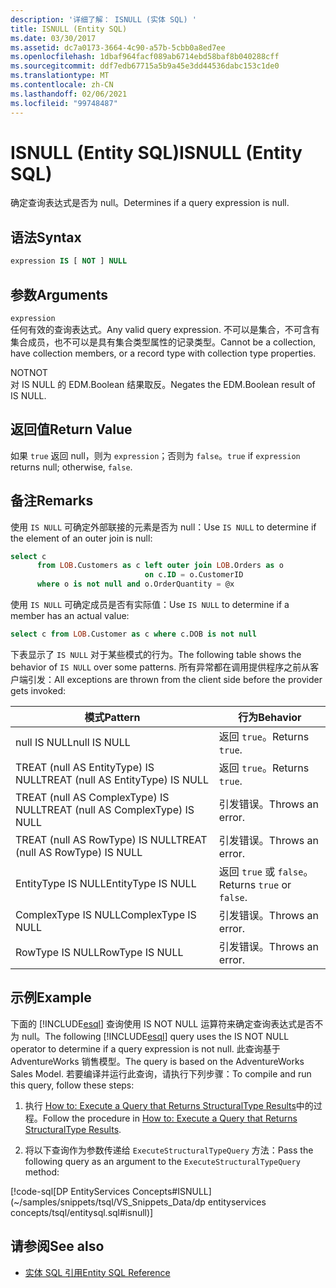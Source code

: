 ```yaml
---
description: '详细了解： ISNULL (实体 SQL) '
title: ISNULL (Entity SQL)
ms.date: 03/30/2017
ms.assetid: dc7a0173-3664-4c90-a57b-5cbb0a8ed7ee
ms.openlocfilehash: 1dbaf964facf089ab6714ebd58baf8b040288cff
ms.sourcegitcommit: ddf7edb67715a5b9a45e3dd44536dabc153c1de0
ms.translationtype: MT
ms.contentlocale: zh-CN
ms.lasthandoff: 02/06/2021
ms.locfileid: "99748487"
---
```

# <a name="isnull-entity-sql"></a><span data-ttu-id="77daf-103">ISNULL (Entity SQL)</span><span class="sxs-lookup"><span data-stu-id="77daf-103">ISNULL (Entity SQL)</span></span>

<span data-ttu-id="77daf-104">确定查询表达式是否为 null。</span><span class="sxs-lookup"><span data-stu-id="77daf-104">Determines if a query expression is null.</span></span>  
  
## <a name="syntax"></a><span data-ttu-id="77daf-105">语法</span><span class="sxs-lookup"><span data-stu-id="77daf-105">Syntax</span></span>  
  
```sql  
expression IS [ NOT ] NULL  
```  
  
## <a name="arguments"></a><span data-ttu-id="77daf-106">参数</span><span class="sxs-lookup"><span data-stu-id="77daf-106">Arguments</span></span>  

 `expression`  
 <span data-ttu-id="77daf-107">任何有效的查询表达式。</span><span class="sxs-lookup"><span data-stu-id="77daf-107">Any valid query expression.</span></span> <span data-ttu-id="77daf-108">不可以是集合，不可含有集合成员，也不可以是具有集合类型属性的记录类型。</span><span class="sxs-lookup"><span data-stu-id="77daf-108">Cannot be a collection, have collection members, or a record type with collection type properties.</span></span>  
  
 <span data-ttu-id="77daf-109">NOT</span><span class="sxs-lookup"><span data-stu-id="77daf-109">NOT</span></span>  
 <span data-ttu-id="77daf-110">对 IS NULL 的 EDM.Boolean 结果取反。</span><span class="sxs-lookup"><span data-stu-id="77daf-110">Negates the EDM.Boolean result of IS NULL.</span></span>  
  
## <a name="return-value"></a><span data-ttu-id="77daf-111">返回值</span><span class="sxs-lookup"><span data-stu-id="77daf-111">Return Value</span></span>  

 <span data-ttu-id="77daf-112">如果 `true` 返回 null，则为 `expression`；否则为 `false`。</span><span class="sxs-lookup"><span data-stu-id="77daf-112">`true` if `expression` returns null; otherwise, `false`.</span></span>  
  
## <a name="remarks"></a><span data-ttu-id="77daf-113">备注</span><span class="sxs-lookup"><span data-stu-id="77daf-113">Remarks</span></span>  

 <span data-ttu-id="77daf-114">使用 `IS NULL` 可确定外部联接的元素是否为 null：</span><span class="sxs-lookup"><span data-stu-id="77daf-114">Use `IS NULL` to determine if the element of an outer join is null:</span></span>  
  
```sql  
select c
      from LOB.Customers as c left outer join LOB.Orders as o
                              on c.ID = o.CustomerID
      where o is not null and o.OrderQuantity = @x  
```  
  
 <span data-ttu-id="77daf-115">使用 `IS NULL` 可确定成员是否有实际值：</span><span class="sxs-lookup"><span data-stu-id="77daf-115">Use `IS NULL` to determine if a member has an actual value:</span></span>  
  
```sql  
select c from LOB.Customer as c where c.DOB is not null  
```  
  
 <span data-ttu-id="77daf-116">下表显示了 `IS NULL` 对于某些模式的行为。</span><span class="sxs-lookup"><span data-stu-id="77daf-116">The following table shows the behavior of `IS NULL` over some patterns.</span></span> <span data-ttu-id="77daf-117">所有异常都在调用提供程序之前从客户端引发：</span><span class="sxs-lookup"><span data-stu-id="77daf-117">All exceptions are thrown from the client side before the provider gets invoked:</span></span>  
  
|<span data-ttu-id="77daf-118">模式</span><span class="sxs-lookup"><span data-stu-id="77daf-118">Pattern</span></span>|<span data-ttu-id="77daf-119">行为</span><span class="sxs-lookup"><span data-stu-id="77daf-119">Behavior</span></span>|  
|-------------|--------------|  
|<span data-ttu-id="77daf-120">null IS NULL</span><span class="sxs-lookup"><span data-stu-id="77daf-120">null IS NULL</span></span>|<span data-ttu-id="77daf-121">返回 `true`。</span><span class="sxs-lookup"><span data-stu-id="77daf-121">Returns `true`.</span></span>|  
|<span data-ttu-id="77daf-122">TREAT (null AS EntityType) IS NULL</span><span class="sxs-lookup"><span data-stu-id="77daf-122">TREAT (null AS EntityType) IS NULL</span></span>|<span data-ttu-id="77daf-123">返回 `true`。</span><span class="sxs-lookup"><span data-stu-id="77daf-123">Returns `true`.</span></span>|  
|<span data-ttu-id="77daf-124">TREAT (null AS ComplexType) IS NULL</span><span class="sxs-lookup"><span data-stu-id="77daf-124">TREAT (null AS ComplexType) IS NULL</span></span>|<span data-ttu-id="77daf-125">引发错误。</span><span class="sxs-lookup"><span data-stu-id="77daf-125">Throws an error.</span></span>|  
|<span data-ttu-id="77daf-126">TREAT (null AS RowType) IS NULL</span><span class="sxs-lookup"><span data-stu-id="77daf-126">TREAT (null AS RowType) IS NULL</span></span>|<span data-ttu-id="77daf-127">引发错误。</span><span class="sxs-lookup"><span data-stu-id="77daf-127">Throws an error.</span></span>|  
|<span data-ttu-id="77daf-128">EntityType IS NULL</span><span class="sxs-lookup"><span data-stu-id="77daf-128">EntityType IS NULL</span></span>|<span data-ttu-id="77daf-129">返回 `true` 或 `false`。</span><span class="sxs-lookup"><span data-stu-id="77daf-129">Returns `true` or `false`.</span></span>|  
|<span data-ttu-id="77daf-130">ComplexType IS NULL</span><span class="sxs-lookup"><span data-stu-id="77daf-130">ComplexType IS NULL</span></span>|<span data-ttu-id="77daf-131">引发错误。</span><span class="sxs-lookup"><span data-stu-id="77daf-131">Throws an error.</span></span>|  
|<span data-ttu-id="77daf-132">RowType IS NULL</span><span class="sxs-lookup"><span data-stu-id="77daf-132">RowType IS NULL</span></span>|<span data-ttu-id="77daf-133">引发错误。</span><span class="sxs-lookup"><span data-stu-id="77daf-133">Throws an error.</span></span>|  
  
## <a name="example"></a><span data-ttu-id="77daf-134">示例</span><span class="sxs-lookup"><span data-stu-id="77daf-134">Example</span></span>  

 <span data-ttu-id="77daf-135">下面的 [!INCLUDE[esql](../../../../../../includes/esql-md.md)] 查询使用 IS NOT NULL 运算符来确定查询表达式是否不为 null。</span><span class="sxs-lookup"><span data-stu-id="77daf-135">The following [!INCLUDE[esql](../../../../../../includes/esql-md.md)] query uses the IS NOT NULL operator to determine if a query expression is not null.</span></span> <span data-ttu-id="77daf-136">此查询基于 AdventureWorks 销售模型。</span><span class="sxs-lookup"><span data-stu-id="77daf-136">The query is based on the AdventureWorks Sales Model.</span></span> <span data-ttu-id="77daf-137">若要编译并运行此查询，请执行下列步骤：</span><span class="sxs-lookup"><span data-stu-id="77daf-137">To compile and run this query, follow these steps:</span></span>  
  
1. <span data-ttu-id="77daf-138">执行 [How to: Execute a Query that Returns StructuralType Results](../how-to-execute-a-query-that-returns-structuraltype-results.md)中的过程。</span><span class="sxs-lookup"><span data-stu-id="77daf-138">Follow the procedure in [How to: Execute a Query that Returns StructuralType Results](../how-to-execute-a-query-that-returns-structuraltype-results.md).</span></span>  
  
2. <span data-ttu-id="77daf-139">将以下查询作为参数传递给 `ExecuteStructuralTypeQuery` 方法：</span><span class="sxs-lookup"><span data-stu-id="77daf-139">Pass the following query as an argument to the `ExecuteStructuralTypeQuery` method:</span></span>  
  
 [!code-sql[DP EntityServices Concepts#ISNULL](~/samples/snippets/tsql/VS_Snippets_Data/dp entityservices concepts/tsql/entitysql.sql#isnull)]  
  
## <a name="see-also"></a><span data-ttu-id="77daf-140">请参阅</span><span class="sxs-lookup"><span data-stu-id="77daf-140">See also</span></span>

- [<span data-ttu-id="77daf-141">实体 SQL 引用</span><span class="sxs-lookup"><span data-stu-id="77daf-141">Entity SQL Reference</span></span>](entity-sql-reference.md)
